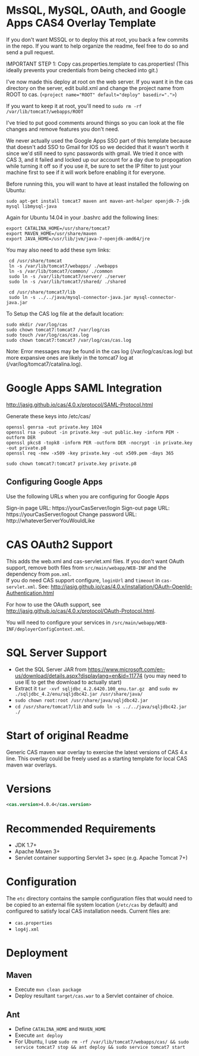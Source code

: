 MsSQL, MySQL, OAuth, and Google Apps CAS4 Overlay Template
============================

If you don't want MSSQL or to deploy this at root, you back a few commits in the repo.  If you want to help organize the readme, feel free to do so and send a pull request.

IMPORTANT STEP 1: Copy cas.properties.template to cas.properties!  (This ideally prevents your credentials from being checked into git.)

I've now made this deploy at root on the web server.  If you want it in the cas directory on the server, edit build.xml and change
the project name from ROOT to cas. (`<project name="ROOT" default="deploy" basedir=".">`)

If you want to keep it at root, you'll need to `sudo rm -rf /var/lib/tomcat7/webapps/ROOT`

I've tried to put good comments around things so you can look at the file changes and remove features you don't need.

We never actually used the Google Apps SSO part of this template because that doesn't add SSO to Gmail for IOS so we decided that it wasn't worth it since we'd still need to sync passwords with gmail.  We tried it once with CAS 3, and it failed and locked up our account for a day due to propogation while turning it off so if you use it, be sure to set the IP filter to just your machine first to see if it will work before enabling it for everyone.

Before running this, you will want to have at least installed the following on Ubuntu:

`sudo apt-get install tomcat7 maven ant maven-ant-helper openjdk-7-jdk mysql libmysql-java`

Again for Ubuntu 14.04 in your .bashrc add the following lines:

    export CATALINA_HOME=/usr/share/tomcat7
    export MAVEN_HOME=/usr/share/maven
    export JAVA_HOME=/usr/lib/jvm/java-7-openjdk-amd64/jre


You may also need to add these sym links:

     cd /usr/share/tomcat
     ln -s /var/lib/tomcat7/webapps/ ./webapps
     ln -s /var/lib/tomcat7/common/ ./common
     sudo ln -s /var/lib/tomcat7/server/ ./server
     sudo ln -s /var/lib/tomcat7/shared/ ./shared
     
     cd /usr/share/tomcat7/lib
     sudo ln -s ../../java/mysql-connector-java.jar mysql-connector-java.jar

To Setup the CAS log file at the default location:
```
sudo mkdir /var/log/cas
sudo chown tomcat7:tomcat7 /var/log/cas
sudo touch /var/log/cas/cas.log
sudo chown tomcat7:tomcat7 /var/log/cas/cas.log
```

Note: Error messages may be found in the cas log (/var/log/cas/cas.log) but more expansive ones are likely in the tomcat7 log at (/var/log/tomcat7/catalina.log).

# Google Apps SAML Integration
http://jasig.github.io/cas/4.0.x/protocol/SAML-Protocol.html

Generate these keys into /etc/cas/

```
openssl genrsa -out private.key 1024
openssl rsa -pubout -in private.key -out public.key -inform PEM -outform DER
openssl pkcs8 -topk8 -inform PER -outform DER -nocrypt -in private.key -out private.p8
openssl req -new -x509 -key private.key -out x509.pem -days 365

sudo chown tomcat7:tomcat7 private.key private.p8 
```

## Configuring Google Apps
Use the following URLs when you are configuring for Google Apps

Sign-in page URL: https://yourCasServer/login
Sign-out page URL: https://yourCasServer/logout
Change password URL: http://whateverServerYouWouldLike

# CAS OAuth2 Support
This adds the web.xml and cas-servlet.xml files.  If you don't want OAuth support, remove both files from `src/main/webapp/WEB-INF` and the dependency from `pom.xml`.  
If you do need CAS support configure, `loginUrl` and `timeout` in `cas-servlet.xml`.
See: http://jasig.github.io/cas/4.0.x/installation/OAuth-OpenId-Authentication.html

For how to use the OAuth support, see http://jasig.github.io/cas/4.0.x/protocol/OAuth-Protocol.html.

You will need to configure your services in `/src/main/webapp/WEB-INF/deployerConfigContext.xml`.

# SQL Server Support

* Get the SQL Server JAR from https://www.microsoft.com/en-us/download/details.aspx?displaylang=en&id=11774 (you may need to use IE to get the download to actually start)
* Extract it `tar -xvf sqljdbc_4.2.6420.100_enu.tar.gz ` and `sudo mv ./sqljdbc_4.2/enu/sqljdbc42.jar /usr/share/java/`
* `sudo chown root:root /usr/share/java/sqljdbc42.jar`
* `cd /usr/share/tomcat7/lib` and `sudo ln -s ../../java/sqljdbc42.jar ./`

# Start of original Readme
Generic CAS maven war overlay to exercise the latest versions of CAS 4.x line. This overlay could be freely used as a starting template for local CAS maven war overlays.

# Versions
```xml
<cas.version>4.0.4</cas.version>
```

# Recommended Requirements
* JDK 1.7+
* Apache Maven 3+
* Servlet container supporting Servlet 3+ spec (e.g. Apache Tomcat 7+)

# Configuration
The `etc` directory contains the sample configuration files that would need to be copied to an external file system location (`/etc/cas` by default)
and configured to satisfy local CAS installation needs. Current files are:

* `cas.properties`
* `log4j.xml`

# Deployment

## Maven
* Execute `mvn clean package`
* Deploy resultant `target/cas.war` to a Servlet container of choice.

## Ant

* Define `CATALINA_HOME` and `MAVEN_HOME`
* Execute `ant deploy`
* For Ubuntu, I use `sudo rm -rf /var/lib/tomcat7/webapps/cas/ && sudo service tomcat7 stop && ant deploy && sudo service tomcat7 start`
